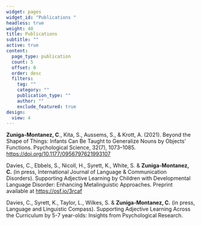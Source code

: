 ```yaml
---
widget: pages
widget_id: "Publications "
headless: true
weight: 40
title: Publications
subtitle: ""
active: true
content:
  page_type: publication
  count: 5
  offset: 0
  order: desc
  filters:
    tag: ""
    category: ""
    publication_type: ""
    author: ""
    exclude_featured: true
design:
  view: 4
---
```

**Zuniga-Montanez, C**., Kita, S., Aussems, S., & Krott, A. (2021). Beyond the Shape of Things: Infants Can Be Taught to Generalize Nouns by Objects’ Functions. Psychological Science, 32(7), 1073–1085. https://doi.org/10.1177/0956797621993107

Davies, C., Ebbels, S., Nicoll, H., Syrett, K., White, S. & **Zuniga-Montanez, C.** (in press, International Journal of Language & Communication Disorders). Supporting Adjective Learning by Children with Developmental Language Disorder: Enhancing Metalinguistic Approaches. Preprint available at https://osf.io/3rcaf

Davies, C., Syrett, K., Taylor, L., Wilkes, S. & **Zuniga-Montanez, C.** (in press, Language and Linguistic Compass). Supporting Adjective Learning Across the Curriculum by 5-7 year-olds: Insights from Psychological Research. 
